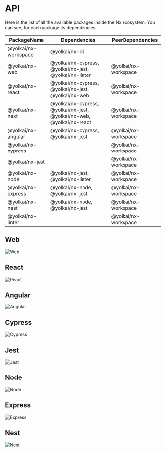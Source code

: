 # API

Here is the list of all the available packages inside the Nx ecosystem. You
can see, for each package its dependencies.

| PackageName        | Dependencies                                                | PeerDependencies |
| ------------------ | ----------------------------------------------------------- | ---------------- |
| @yolkai/nx-workspace    | @yolkai/nx-cli                                              |                  |
| @yolkai/nx-web          | @yolkai/nx-cypress, @yolkai/nx-jest, @yolkai/nx-linter      | @yolkai/nx-workspace  |
| @yolkai/nx-react        | @yolkai/nx-cypress, @yolkai/nx-jest, @yolkai/nx-web              | @yolkai/nx-workspace  |
| @yolkai/nx-next         | @yolkai/nx-cypress, @yolkai/nx-jest, @yolkai/nx-web, @yolkai/nx-react | @yolkai/nx-workspace  |
| @yolkai/nx-angular | @yolkai/nx-cypress, @yolkai/nx-jest                         | @yolkai/nx-workspace  |
| @yolkai/nx-cypress |                                                             | @yolkai/nx-workspace  |
| @yolkai/nx-jest    |                                                             | @yolkai/nx-workspace  |
| @yolkai/nx-node         | @yolkai/nx-jest, @yolkai/nx-linter                          | @yolkai/nx-workspace  |
| @yolkai/nx-express | @yolkai/nx-node, @yolkai/nx-jest                                 | @yolkai/nx-workspace  |
| @yolkai/nx-nest    | @yolkai/nx-node, @yolkai/nx-jest                                 | @yolkai/nx-workspace  |
| @yolkai/nx-linter  |                                                             | @yolkai/nx-workspace  |

## Web

![Web](/assets/content/shared/api/web.jpg)

## React

![React](/assets/content/shared/api/react.jpg)

## Angular

![Angular](/assets/content/shared/api/angular.jpg)

## Cypress

![Cypress](/assets/content/shared/api/cypress.jpg)

## Jest

![Jest](/assets/content/shared/api/jest.jpg)

## Node

![Node](/assets/content/shared/api/node.jpg)

## Express

![Express](/assets/content/shared/api/express.jpg)

## Nest

![Nest](/assets/content/shared/api/nest.jpg)
